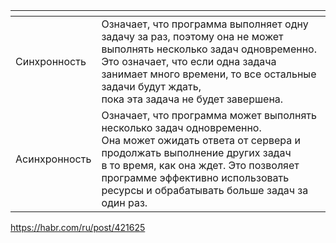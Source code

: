 <table>
<thead>
<tr>
<th></th>
<th></th>
</tr>
</thead>
<tbody>
<tr>
<td>Синхронность</td>
<td>Означает, что программа выполняет одну задачу за раз, поэтому она не может<br>выполнять несколько задач одновременно. Это означает, что если одна задача<br>занимает много времени, то все остальные задачи будут ждать,<br>пока эта задача не будет завершена.</td>
</tr>
<tr>
<td>Асинхронность</td>
<td>Означает, что программа может выполнять несколько задач одновременно.<br>Она может ожидать ответа от сервера и продолжать выполнение других задач<br>в то время, как она ждет. Это позволяет программе эффективно использовать<br>ресурсы и обрабатывать больше задач за один раз.</td>
</tr>
</tbody>
</table>
<p><a target="_blank" href="https://habr.com/ru/post/421625">https://habr.com/ru/post/421625</a></p>